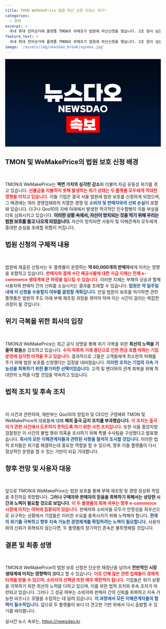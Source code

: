 ```yaml
---
title: TMON WeMakePrice 법원 파산 신청 이유는 위기!
categories:
  - 경제
excerpt: >
  국내 최대 전자상거래 플랫폼 TMON과 위메프가 법원에 파산신청을 했습니다. 2조 원이 넘는 미지급 금액과 함께 6만 명의 공급업체가 피해를 입을 전망입니다. 이들의 위기는 대규모 인수합병에서 비롯된 것으로, 신속한 대응이 필요합니다!
feature_text: >
  국내 최대 전자상거래 플랫폼 TMON과 위메프가 법원에 파산신청을 했습니다. 2조 원이 넘는 미지급 금액과 함께 6만 명의 공급업체가 피해를 입을 전망입니다. 이들의 위기는 대규모 인수합병에서 비롯된 것으로, 신속한 대응이 필요합니다!
image: '/assets/img/newsdao_breakingnews.jpg'
---
```


<p><img src="/assets/img/newsdao_breakingnews.jpg" alt="firstkoreanews 속보" /></p>

<h2 data-ke-size="size26">TMON 및 WeMakePrice의 법원 보호 신청 배경</h2>

<p data-ke-size="size16">&nbsp;</p>

<p>TMON과 WeMakePrice는 <b>액면 가치의 심각한 감소</b>와 더불어 자금 유동성 위기를 겪고 있습니다. <b><span style="color: #ee2323;">선불금을 지불하지 못해 발생하는 위기 상태는 두 플랫폼 모두에게 막대한 영향을 미치고 있습니다.</span></b> 이들 기업은 결국 서울 법원에 법원 보호를 신청하게 되었으며, 그 배경에는 여러 경쟁업체와의 치열한 경쟁 및 <b><span style="color: #1a5490;">소비자 및 판매자와의 신뢰 손실</span></b>이 포함돼 있습니다. 더구나 Qoo10의 지배 아래에서 발생한 적극적인 인수합병이 이들 부실을 더욱 심화시키고 있습니다. <b><span style="background-color: #21538527;">이러한 상황 속에서, 자산이 방치되는 것을 막기 위해 우리는 법원 보호를 들고 나오게 되었습니다.</span></b> 자산이 방치되면 사용자 및 이해관계자 모두에게 중대한 손실을 초래할 위험이 커집니다.</p>

<h2 data-ke-size="size26">법원 신청의 구체적 내용</h2>

<p data-ke-size="size16">&nbsp;</p>

<p>법원에 제출된 신청서는 두 플랫폼이 운영하는 <b>약 60,000개의 판매자</b>에게 미치는 영향을 포함하고 있습니다. <b><span style="color: #ee2323;">판매자와 결제 수단 제공사들에 대한 지급 지체는 전체 e-commerce 생태계에 큰 파장을 일으킬 수 있습니다.</span></b> 이러한 지체는 부채의 상승과 함께 사용자와 판매자 간의 신뢰를 소실시키는 결과를 초래할 수 있습니다. <b><span style="color: #1a5490;">법원은 약 일주일 내에 이 신청을 수용할지 여부를 결정할 계획입니다.</span></b> 만일 법원이 보호를 허가하면 관련 플랫폼은 법원의 주도 아래 부채 재조정 과정을 겪어야 하며 이는 시간이 걸리는 복잡한 과정이 될 것입니다. </p>

<h2 data-ke-size="size26">위기 극복을 위한 회사의 입장</h2>

<p data-ke-size="size16">&nbsp;</p>

<p>TMON과 WeMakePrice는 최근 공식 성명을 통해 위기 극복을 위한 <b>최선의 노력을 기울여 왔음</b>을 강조하고 있습니다. <b><span style="color: #ee2323;">수익 악화와 거래 중단으로 인한 현금 흐름 악화는 기업 운영에 심각한 타격을 주고 있습니다.</span></b> 결과적으로 그들은 고객들에게 최소한의 피해를 주기 위해 법원 보호를 신청했다는 입장을 내비쳤습니다. <b><span style="color: #1a5490;">이러한 조치는 기업의 지속 가능성을 회복하기 위한 불가피한 선택이었습니다.</span></b> 고객 및 벤더와의 관계 회복을 위해 최대한의 노력을 다할 것임을 약속하고 있습니다.</p>

<h2 data-ke-size="size26">법적 조치 및 후속 조치</h2>

<p data-ke-size="size16">&nbsp;</p>

<p>이 사건과 관련하여, 재판부는 Qoo10의 창립자 및 CEO인 구영배와 TMON 및 WeMakePrice의 대표들에 대해 <b>해외 출국 금지 조치를 부과했습니다.</b> <b><span style="color: #ee2323;">이 조치는 출국자가 관련 사건에서 도주하지 못하도록 하기 위한 사전 조치입니다.</span></b> 또한 서울 중앙지방검찰청은 이 사건의 불법 행위 의혹을 조사하기 위해 특별 수사팀을 구성했다고 발표했습니다. <b><span style="color: #1a5490;">회사의 모든 이해관계자들과 관련된 사항을 철저히 조사할 것입니다.</span></b> 이러한 법적 조치들은 위기를 해결하는데 중요한 역할을 할 수 있으며, 향후 이들 플랫폼이 다시 정상적인 운영을 할 수 있는 기반이 되길 기대합니다.</p>

<h2 data-ke-size="size26">향후 전망 및 사용자 대응</h2>

<p data-ke-size="size16">&nbsp;</p>

<p>앞으로 TMON과 WeMakePrice는 법원 보호를 통해 부채 재조정 및 경영 정상화 작업을 추진하길 희망합니다. <b>그러나 구매자와 판매자의 믿음을 회복하기 위해서는 상당한 시간과 노력이 필요할 것으로 보입니다.</b> <b><span style="color: #ee2323;">이 두 플랫폼의 회복 여부는 향후 e-commerce 시장에 미치는 여파에 집중되어 있습니다.</span></b> 판매자와 소비자들 모두가 안정성을 최우선으로 요구하는 상황에서 기업들은 이러한 수요를 충족시키기 위해 노력해야 합니다. <b><span style="color: #1a5490;">현재의 위기를 극복하고 향후 지속 가능한 경영체계를 확립하려는 노력이 필요합니다.</span></b> 사용자와의 신뢰가 회복되지 않는다면, 두 플랫폼의 장기적인 존속은 불투명해질 것입니다. </p>

<h2 data-ke-size="size26">결론 및 최종 성명</h2>

<p data-ke-size="size16">&nbsp;</p>

<p>TMON과 WeMakePrice의 법원 보호 신청은 단순한 재정난을 넘어서 <b>전반적인 시장 생태계에 미치는 영향력이 크다</b>고 할 수 있습니다. <b><span style="color: #ee2323;">이로 인해 많은 관련 업체들이 경제적 타격을 받을 수 있으며, 소비자의 선택권 또한 매우 제한적이 됩니다.</span></b> 기업들은 위기 상황을 극복하기 위한 최선의 노력을 다하고 있으며, 이를 위한 법적 조치와 후속 조치가 마련되고 있습니다. 그러나 그 성공 여부는 소비자와 판매자 간의 신뢰를 회복하고 지속 가능한 비즈니스 모델을 수립하는 데 달려 있습니다. <b><span style="color: #1a5490;">이 과정에서 모든 이해관계자들의 협력이 필수적입니다.</span></b> 앞으로 두 플랫폼이 보다 더 견고한 기반 위에서 다시 출발할 수 있기를 바라봅니다.</p>
실시간 뉴스 속보는, <a href="https://newsdao.kr" rel="dofollow">https://newsdao.kr</a>


